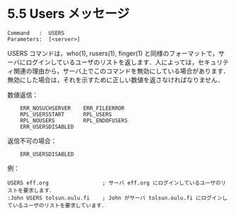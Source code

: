 # 5.5 Users メッセージ

```
Command   :  USERS
Parameters:  [<server>]
```

USERS コマンドは，who(1), rusers(1), finger(1) と同様のフォーマットで，サーバにログインしているユーザのリストを返します．人によっては，セキュリティ関連の理由から，サーバ上でこのコマンドを無効にしている場合があります．無効にした場合は，それを示すために正しい数値を返さなければなりません．

数値返信：
```
    ERR_NOSUCHSERVER    ERR_FILEERROR
    RPL_USERSSTART      RPL_USERS
    RPL_NOUSERS         RPL_ENDOFUSERS
    ERR_USERSDISABLED
```

返信不可の場合：
```
    ERR_USERSDISABLED
```

例：
```
USERS eff.org                 ; サーバ eff.org にログインしているユーザのリストを要求します．
:John USERS tolsun.oulu.fi    ; John がサーバ tolsun.oulu.fi にログインしているユーザのリストを要求しています．
```

